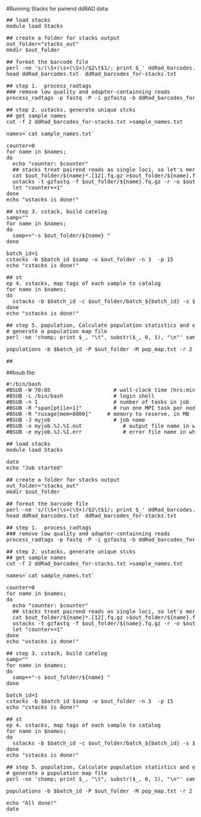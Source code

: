 #Running Stacks for pairend ddRAD data:

<pre>
## load stacks
module load Stacks

## create a folder for stacks output
out_folder="stacks_out"
mkdir $out_folder

## format the barcode file
perl -ne 's/(\S+)\s+(\S+)/$2\t$1/; print $_' ddRad_barcodes.txt  >ddRad_barcodes_for-stacks.txt 
head ddRad_barcodes.txt  ddRad_barcodes_for-stacks.txt

## step 1.  process_radtags
### remove low quality and adapter-containning reads
process_radtags -p fastq -P -i gzfastq -b ddRad_barcodes_for-stacks.txt -o $out_folder --renz_1 pstI --renz_2 ecoRI -E phred33 -r -c -q

## step 2. ustacks, generate unique stcks
## get sample names
cut -f 2 ddRad_barcodes_for-stacks.txt >sample_names.txt 

names=`cat sample_names.txt`

counter=0
for name in $names;
do
  echo "counter: $counter"
  ## stacks treat pairend reads as single loci, so let's merge fastq files for each sample
  cat $out_folder/${name}*.[12].fq.gz >$out_folder/${name}.fq.gz
  ustacks -t gzfastq -f $out_folder/${name}.fq.gz -r -o $out_folder -i $counter -m 5 -M 3 -p 1
  let "counter+=1"
done
echo "ustacks is done!"

## step 3. cstack, build catelog
samp=""
for name in $names;
do
  samp+="-s $out_folder/${name} "
done

batch_id=1
cstacks -b $batch_id $samp -o $out_folder -n 3  -p 15 
echo "cstacks is done!"

## st
ep 4. sstacks, map tags of each sample to catalog
for name in $names;
do
  sstacks -b $batch_id -c $out_folder/batch_${batch_id} -s $out_folder/$name -o $out_folder  
done
echo "sstacks is done!"

## step 5. population, Calculate population statistics and export several output files
# generate a population map file
perl -ne 'chomp; print $_, "\t", substr($_, 0, 1), "\n"' sample_names.txt >pop_map.txt

populations -b $batch_id -P $out_folder -M pop_map.txt -r 2 -m 5 -e pstI -t 15 --genomic --fasta --vcf --structure --phylip

##
</pre>

##bsub file:

<pre>
#!/bin/bash
#BSUB -W 70:05                    # wall-clock time (hrs:mins)
#BSUB -L /bin/bash                # login shell    
#BSUB -n 1                        # number of tasks in job
#BSUB -R "span[ptile=1]"          # run one MPI task per node
#BSUB -R "rusage[mem=8000]"     # memory to reserve, in MB
#BSUB -J myjob                    # job name
#BSUB -o myjob.%J.%I.out             # output file name in which %J is replaced by the job ID
#BSUB -e myjob.%J.%I.err             # error file name in which %J is replaced by the job ID

## load stacks
module load Stacks

date
echo "Job started"

## create a folder for stacks output
out_folder="stacks_out"
mkdir $out_folder

## format the barcode file
perl -ne 's/(\S+)\s+(\S+)/$2\t$1/; print $_' ddRad_barcodes.txt  >ddRad_barcodes_for-stacks.txt 
head ddRad_barcodes.txt  ddRad_barcodes_for-stacks.txt

## step 1.  process_radtags
### remove low quality and adapter-containning reads
process_radtags -p fastq -P -i gzfastq -b ddRad_barcodes_for-stacks.txt -o $out_folder --renz_1 pstI --renz_2 ecoRI -E phred33 -r -c -q

## step 2. ustacks, generate unique stcks
## get sample names
cut -f 2 ddRad_barcodes_for-stacks.txt >sample_names.txt 

names=`cat sample_names.txt`

counter=0
for name in $names;
do
  echo "counter: $counter"
  ## stacks treat pairend reads as single loci, so let's merge fastq files for each sample
  cat $out_folder/${name}*.[12].fq.gz >$out_folder/${name}.fq.gz
  ustacks -t gzfastq -f $out_folder/${name}.fq.gz -r -o $out_folder -i $counter -m 5 -M 3 -p 1
  let "counter+=1"
done
echo "ustacks is done!"

## step 3. cstack, build catelog
samp=""
for name in $names;
do
  samp+="-s $out_folder/${name} "
done

batch_id=1
cstacks -b $batch_id $samp -o $out_folder -n 3  -p 15 
echo "cstacks is done!"

## st
ep 4. sstacks, map tags of each sample to catalog
for name in $names;
do
  sstacks -b $batch_id -c $out_folder/batch_${batch_id} -s $out_folder/$name -o $out_folder  
done
echo "sstacks is done!"

## step 5. population, Calculate population statistics and export several output files
# generate a population map file
perl -ne 'chomp; print $_, "\t", substr($_, 0, 1), "\n"' sample_names.txt >pop_map.txt

populations -b $batch_id -P $out_folder -M pop_map.txt -r 2 -m 5 -e pstI -t 15 --genomic --fasta --vcf --structure --phylip

echo "All done!"
date
</pre>




